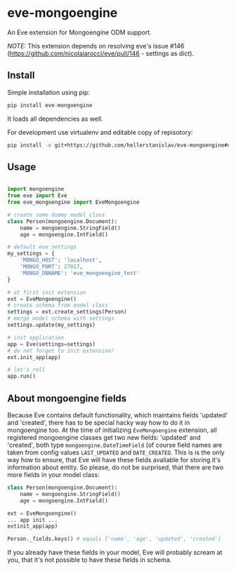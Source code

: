 eve-mongoengine
===============

An Eve extension for Mongoengine ODM support.

*NOTE:* This extension depends on resolving eve's issue #146 (https://github.com/nicolaiarocci/eve/pull/146 - settings as dict).

Install
-------
Simple installation using pip:

```bash
pip install eve-mongoengine
```

It loads all dependencies as well.

For development use virtualenv and editable copy of repisotory:
```bash
pip install -e git+https://github.com/hellerstanislav/eve-mongoengine#egg=eve-mongoengine
```

Usage
-----
```python

import mongoengine
from eve import Eve
from eve_mongoengine import EveMongoengine

# create some dummy model class
class Person(mongoengine.Document):
    name = mongoengine.StringField()
    age = mongoengine.IntField()

# default eve settings
my_settings = {
    'MONGO_HOST': 'localhost',
    'MONGO_PORT': 27017,
    'MONGO_DBNAME': 'eve_mongoengine_test'
}

# at first init extension
ext = EveMongoengine()
# create schema from model class
settings = ext.create_settings(Person)
# merge model schema with settings
settings.update(my_settings)

# init application
app = Eve(settings=settings)
# do not forget to init extension!
ext.init_app(app)

# let's roll
app.run()

```

About mongoengine fields
------------------------
Because Eve contains default functionality, which maintains fields 'updated' and 'created',
there has to be special hacky way how to do it in mongoengine too. At the time of initializing
`EveMongoengine` extension, all registered mongoengine classes get two new fields: 'updated'
and 'created', both type `mongoengine.DateTimeField` (of course field names are taken from config
values `LAST_UPDATED` and `DATE_CREATED`. This is is the only way how to ensure, that
Eve will have these fields avaliable for storing it's information about entity.
So please, do not be surprised, that there are two more fields in your model class:
```python
class Person(mongoengine.Document):
    name = mongoengine.StringField()
    age = mongoengine.IntField()

ext = EveMongoengine()
... app init ...
extinit_app(app)

Person._fields.keys() # equals ['name', 'age', 'updated', 'created']
```
If you already have these fields in your model, Eve will probably scream at you, that it's not
possible to have these fields in schema.
